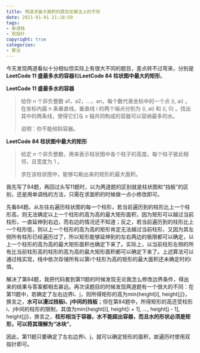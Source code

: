 ```yaml
---
title: 两道求最大面积的题目在解法上的不同
date: 2021-01-01 21:18:59
tags: 
- 单调栈
- 双指针
copyright: true
categories:
- 算法
---
```


今天发现两道看似十分相似但实际上有很大不同的题目，差点转不过弯来，分别是**LeetCode 11 盛最多水的容器**和**LeetCode 84 柱状图中最大的矩形**。

**LeetCode 11 盛最多水的容器**

> 给你 n 个非负整数 a1，a2，...，an，每个数代表坐标中的一个点 (i, ai) 。在坐标内画 n 条垂直线，垂直线 i 的两个端点分别为 (i, ai) 和 (i, 0) 。找出其中的两条线，使得它们与 x 轴共同构成的容器可以容纳最多的水。
> 
> 说明：你不能倾斜容器。

**LeetCode 84 柱状图中最大的矩形**

> 给定 *n* 个非负整数，用来表示柱状图中各个柱子的高度。每个柱子彼此相邻，且宽度为 1 。
> 
> 求在该柱状图中，能够勾勒出来的矩形的最大面积。

我先写了84题，再回过头写11题时，以为两道题的区别就是柱状图和“挡板”的区别，还是用单调栈的方法，只需在求面积的时候做一点小修改即可。

先看84题。从左往右遍历柱状图的每一个柱形，若当前遍历到的柱形比上一个柱形高，则无法确定以上一个柱形的高为高的最大矩形面积，因为矩形可以越过当前柱形，一直延伸到右边，而右边的情况还不知道；反之，若当前遍历到的柱形比上一个柱形低，则以上一个柱形的高为高的矩形肯定无法越过当前柱形，又因为其左侧所有柱形已经遍历过了，所以矩形能够延伸到的左右两边的极限都可以确定，以上一个柱形的高为高的最大矩形面积也确定下来了。实际上，以当前柱形左侧的所有比当前柱形高的柱形的高为高的最大矩形面积都可以确定下来了。上述算法可以通过栈实现，栈中依次存储所有以第i个柱形为高的矩形的最大面积还未确定时的i值。

解决了第84题，我把代码套到第11题的时候发现无论我怎么修改边界条件，得出来的结果与答案都相去甚远。再次读题目的时候发现两道题有一个很大的不同：在第11题中，若确定了左右边界i、j，则所得矩形的高为min{height[i], height[j]}，换言之，**水可以漫过挡板i、j中间的挡板**；但在第84题中，所得矩形的高还受柱形i、j中间的柱形的限制，其值为min{height[i], height[i + 1], ..., height[j - 1], height[j]}，换言之，**柱形相当于容器，水不能超出容器，而且水的形状必须是矩形，可以将其理解为“冰块”**。

因此，第11题只要确定了左右边界i、j，就可以确定矩形的面积，故遍历时使用双指针即可。